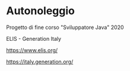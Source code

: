 # Autonoleggio
Progetto di fine corso "Sviluppatore Java" 2020 

ELIS - Generation Italy

https://www.elis.org/

https://italy.generation.org/
